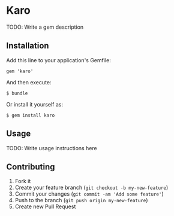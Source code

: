 # Karo

TODO: Write a gem description

## Installation

Add this line to your application's Gemfile:

    gem 'karo'

And then execute:

    $ bundle

Or install it yourself as:

    $ gem install karo

## Usage

TODO: Write usage instructions here

## Contributing

1. Fork it
2. Create your feature branch (`git checkout -b my-new-feature`)
3. Commit your changes (`git commit -am 'Add some feature'`)
4. Push to the branch (`git push origin my-new-feature`)
5. Create new Pull Request

